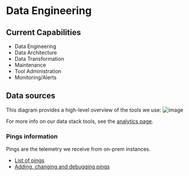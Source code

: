 # Data Engineering

## Current Capabilities
  - Data Engineering
  - Data Architecture
  - Data Transformation
  - Maintenance
  - Tool Administration
  - Monitoring/Alerts

## Data sources

This diagram provides a high-level overview of the tools we use:
![image](https://user-images.githubusercontent.com/16265452/122541307-11d9ff00-d05c-11eb-8799-646daeb6868a.png)

For more info on our data stack tools, see the [analytics page](../analytics/index.md).

### Pings information

Pings are the telemetry we receive from on-prem instances.

- [List of pings](https://docs.sourcegraph.com/admin/pings)
- [Adding, changing and debugging pings](https://docs.sourcegraph.com/dev/background-information/adding_ping_data)
